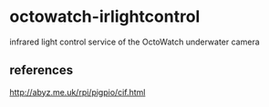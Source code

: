 # octowatch-irlightcontrol
infrared light control service of the OctoWatch underwater camera

## references

http://abyz.me.uk/rpi/pigpio/cif.html
